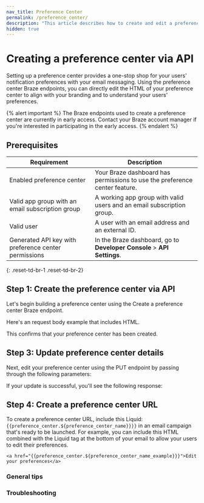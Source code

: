 ```yaml
---
nav_title: Preference Center 
permalink: /preference_center/
description: "This article describes how to create and edit a preference center using the Preference Center Braze endpoints."
hidden: true
---
```


# Creating a preference center via API

Setting up a preference center provides a one-stop shop for your users' notification preferences with your email messaging. Using the preference center Braze endpoints, you can directly edit the HTML of your preference center to align with your branding and to understand your users' preferences.

{% alert important %}
The Braze endpoints used to create a preference center are currently in early access. Contact your Braze account manager if you're interested in participating in the early access.
{% endalert %}

## Prerequisites

| Requirement | Description |
|---|---|
| Enabled preference center | Your Braze dashboard has permissions to use the preference center feature. |
| Valid app group with an email subscription group | A working app group with valid users and an email subscription group. |
| Valid user | A user with an email address and an external ID. |
| Generated API key with preference center permissions | In the Braze dashboard, go to **Developer Console** > **API Settings**. |
{: .reset-td-br-1 .reset-td-br-2}

## Step 1: Create the preference center via API

Let's begin building a preference center using the Create a preference center Braze endpoint. 

Here's an request body example that includes HTML.

This confirms that your preference center has been created.  

## Step 3: Update preference center details 

Next, edit your preference center using the PUT endpoint by passing through the following parameters:

If your update is successful, you'll see the following response:

## Step 4: Create a preference center URL

To create a preference center URL, include this Liquid: ```{{preference_center.${preference_center_name}}}}``` in an email campaign that's ready to be launched. For example, you can include this HTML combined with the Liquid tag at the bottom of your email to allow your users to edit their preferences.

```<a href="{{preference_center.${preference_center_name_example}}}">Edit your preferences</a>```


### General tips


### Troubleshooting


